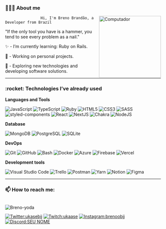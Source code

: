 <h3>👨🏽‍🚀 About me</h3>

<img src="http://pa1.narvii.com/6909/c92d8f3b7babc938ab6686671f207a33c56e3e35r1-500-719_00.gif" min-width="200px" max-width="240px" width="200px" align="right" alt="Computador">

                    Hi, I'm Breno Brandão, a Developer from Brazil

"If the only tool you have is a hammer, you tend to see every problem as a nail."

✨ - I’m currently learning: Ruby on Rails.

🔭 - Working on personal projects.

🌌 - Exploring new technologies and developing software solutions.

---
<h3>:rocket: Technologies I’ve already used</h3>

**Languages and Tools**

  ![JavaScript](https://img.shields.io/badge/-JavaScript-333333?style=flat&logo=javascript)
  ![TypeScript](https://img.shields.io/badge/-TypeScript-333333?style=flat&logo=typescript)
  ![Ruby](https://img.shields.io/badge/-Ruby-333333?style=flat&logo=ruby)
  ![HTML5](https://img.shields.io/badge/-HTML5-333333?style=flat&logo=HTML5)
  ![CSS3](https://img.shields.io/badge/-CSS3-333333?style=flat&logo=CSS3&logoColor=1572B6)
  ![SASS](https://img.shields.io/badge/-SASS-333333?style=flat&logo=SASS)
  ![styled-components](https://img.shields.io/badge/-styled--components-333333?style=flat&logo=styled-components) 
  ![React](https://img.shields.io/badge/-React-333333?style=flat&logo=react)
  ![NextJS](https://img.shields.io/badge/-Next.JS-333333?style=flat&logo=Next.JS)
  ![Chakra](https://img.shields.io/badge/-Chakra-333333?style=flat&logo=chakraui)
  ![NodeJS](https://img.shields.io/badge/-Node.JS-333333?style=flat&logo=Node.JS)
  
  **Database**
  
  ![MongoDB](https://img.shields.io/badge/-MongoDB-333333?style=flat&logo=MongoDB)
  ![PostgreSQL](https://img.shields.io/badge/-PostgreSQL-333333?style=flat&logo=PostgreSQL)
  ![SQLite](https://img.shields.io/badge/-SQLite-333333?style=flat&logo=SQLite)

**DevOps**

  ![Git](https://img.shields.io/badge/-Git-333333?style=flat&logo=git)
  ![GitHub](https://img.shields.io/badge/-GitHub-333333?style=flat&logo=github)
  ![Bash](https://img.shields.io/badge/-Bash-333333?style=flat&logo=gnu-bash&logoColor=ffffff)
  ![Docker](https://img.shields.io/badge/-Docker-333333?style=flat&logo=docker)
  ![Azure](https://img.shields.io/badge/-Azure-333333?style=flat&logo=microsoft-azure&logoColor=1572B6)
  ![Firebase](https://img.shields.io/badge/-Firebase-333333?style=flat&logo=firebase)
  ![Vercel](https://img.shields.io/badge/-Vercel-333333?style=flat&logo=vercel)
  
**Development tools**

  ![Visual Studio Code](https://img.shields.io/badge/-Visual%20Studio%20Code-333333?style=flat&logo=visual-studio-code&logoColor=007ACC)
  ![Trello](https://img.shields.io/badge/-Trello-333333?style=flat&logo=trello&logoColor=007ACC)
  ![Postman](https://img.shields.io/badge/-Postman-333333?style=flat&logo=postman)
  ![Yarn](https://img.shields.io/badge/-Yarn-333333?style=flat&logo=yarn)
  ![Notion](https://img.shields.io/badge/-Notion-333333?style=flat&logo=notion)
  ![Figma](https://img.shields.io/badge/-Figma-333333?style=flat&logo=figma&logoColor=1572B6)

  ---

<h3> 📫 How to reach me: </h3> 

<div style="display: inline_block"><br>
  <img align="left" alt="Breno-yoda" src="https://i.pinimg.com/originals/4a/0f/47/4a0f47588e475ed2104523e93d359aac.gif">
</div>
  
  ##
 

[![Twitter:ukasebjj](https://img.shields.io/badge/-Twitter-1DA1F2?style=flat&labelColor=1DA1F2&logo=twitter&logoColor=white&link=https://twitter.com/ukasebjj)](#)
[![Twitch:ukaase](https://img.shields.io/badge/-Twitch-9146FF?style=flat&labelColor=9146FF&logo=twitch&logoColor=white&link=https://www.twitch.tv/ukaase)](#)
[![Instagram:brenoobjj](https://img.shields.io/badge/-Instagram-DF0174?style=flat&labelColor=DF0174&logo=instagram&logoColor=white&link=https://www.instagram.com/_brenoobjj/)](#)
[![Discord:SEU NOME](https://img.shields.io/badge/-Discord-7389D8?style=flat&labelColor=7389D8&logo=discord&logoColor=white&link=LINK-DO-SEU-INSTAGRAM)](https://discord.gg/kkx4mt5yuk)
  

